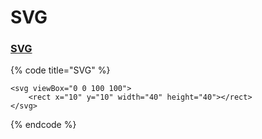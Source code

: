 # SVG

### [SVG](https://developer.mozilla.org/en-US/docs/Web/SVG/Element)

{% code title="SVG" %}
```markup
<svg viewBox="0 0 100 100">
    <rect x="10" y="10" width="40" height="40"></rect>
</svg>
```
{% endcode %}

